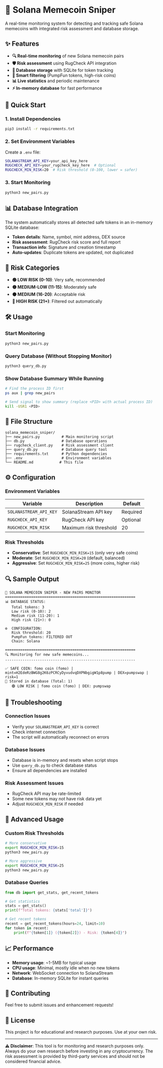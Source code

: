 # 🚀 Solana Memecoin Sniper

A real-time monitoring system for detecting and tracking safe Solana memecoins with integrated risk assessment and database storage.

## ✨ Features

- **🔍 Real-time monitoring** of new Solana memecoin pairs
- **🛡️ Risk assessment** using RugCheck API integration
- **💾 Database storage** with SQLite for token tracking
- **🚫 Smart filtering** (PumpFun tokens, high-risk coins)
- **📊 Live statistics** and periodic maintenance
- **⚡ In-memory database** for fast performance

## 🚀 Quick Start

### 1. Install Dependencies
```bash
pip3 install -r requirements.txt
```

### 2. Set Environment Variables
Create a `.env` file:
```bash
SOLANASTREAM_API_KEY=your_api_key_here
RUGCHECK_API_KEY=your_rugcheck_key_here  # Optional
RUGCHECK_MIN_RISK=20  # Risk threshold (0-100, lower = safer)
```

### 3. Start Monitoring
```bash
python3 new_pairs.py
```

## 📊 Database Integration

The system automatically stores all detected safe tokens in an in-memory SQLite database:

- **Token details**: Name, symbol, mint address, DEX source
- **Risk assessment**: RugCheck risk score and full report
- **Transaction info**: Signature and creation timestamp
- **Auto-updates**: Duplicate tokens are updated, not duplicated

## 🎯 Risk Categories

- **🟢 LOW RISK (0-10)**: Very safe, recommended
- **🟡 MEDIUM-LOW (11-15)**: Moderately safe
- **🟠 MEDIUM (16-20)**: Acceptable risk
- **🔴 HIGH RISK (21+)**: Filtered out automatically

## 🛠️ Usage

### Start Monitoring
```bash
python3 new_pairs.py
```

### Query Database (Without Stopping Monitor)
```bash
python3 query_db.py
```

### Show Database Summary While Running
```bash
# Find the process ID first
ps aux | grep new_pairs

# Send signal to show summary (replace <PID> with actual process ID)
kill -USR1 <PID>
```

## 📁 File Structure

```
solana_memecoin_sniper/
├── new_pairs.py          # Main monitoring script
├── db.py                 # Database operations
├── rugcheck_client.py    # Risk assessment client
├── query_db.py           # Database query tool
├── requirements.txt      # Python dependencies
├── .env                  # Environment variables
└── README.md            # This file
```

## ⚙️ Configuration

### Environment Variables

| Variable | Description | Default |
|----------|-------------|---------|
| `SOLANASTREAM_API_KEY` | SolanaStream API key | Required |
| `RUGCHECK_API_KEY` | RugCheck API key | Optional |
| `RUGCHECK_MIN_RISK` | Maximum risk threshold | 20 |

### Risk Thresholds

- **Conservative**: Set `RUGCHECK_MIN_RISK=15` (only very safe coins)
- **Moderate**: Set `RUGCHECK_MIN_RISK=20` (default, balanced)
- **Aggressive**: Set `RUGCHECK_MIN_RISK=25` (more coins, higher risk)

## 🔍 Sample Output

```
🚀 SOLANA MEMECOIN SNIPER - NEW PAIRS MONITOR
============================================================
📊 DATABASE STATUS:
   Total tokens: 3
   Low risk (0-10): 2
   Medium risk (11-20): 1
   High risk (21+): 0

⚙️  CONFIGURATION:
   Risk threshold: 20
   PumpFun tokens: FILTERED OUT
   Chain: Solana

============================================================
🔍 Monitoring for new safe memecoins...
------------------------------------------------------------

✅ SAFE COIN: fomo coin (fomo) | mint=H2EdeRzBWG8g2K6zPCRCyDyvudvqDXPNbgigW1p8pump | DEX=pumpswap | risk=1
💾 Stored in database (Total: 1)
   🟢 LOW RISK | fomo coin (fomo) | DEX: pumpswap
```

## 🚨 Troubleshooting

### Connection Issues
- Verify your `SOLANASTREAM_API_KEY` is correct
- Check internet connection
- The script will automatically reconnect on errors

### Database Issues
- Database is in-memory and resets when script stops
- Use `query_db.py` to check database status
- Ensure all dependencies are installed

### Risk Assessment Issues
- RugCheck API may be rate-limited
- Some new tokens may not have risk data yet
- Adjust `RUGCHECK_MIN_RISK` if needed

## 🔧 Advanced Usage

### Custom Risk Thresholds
```bash
# More conservative
export RUGCHECK_MIN_RISK=15
python3 new_pairs.py

# More aggressive
export RUGCHECK_MIN_RISK=25
python3 new_pairs.py
```

### Database Queries
```python
from db import get_stats, get_recent_tokens

# Get statistics
stats = get_stats()
print(f"Total tokens: {stats['total']}")

# Get recent tokens
recent = get_recent_tokens(hours=24, limit=10)
for token in recent:
    print(f"{token[1]} ({token[2]}) - Risk: {token[4]}")
```

## 📈 Performance

- **Memory usage**: ~1-5MB for typical usage
- **CPU usage**: Minimal, mostly idle when no new tokens
- **Network**: WebSocket connection to SolanaStream
- **Database**: In-memory SQLite for instant queries

## 🤝 Contributing

Feel free to submit issues and enhancement requests!

## 📄 License

This project is for educational and research purposes. Use at your own risk.

---

**⚠️ Disclaimer**: This tool is for monitoring and research purposes only. Always do your own research before investing in any cryptocurrency. The risk assessment is provided by third-party services and should not be considered financial advice.
